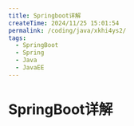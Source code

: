 ```yaml
---
title: Springboot详解
createTime: 2024/11/25 15:01:54
permalink: /coding/java/xkhi4ys2/
tags:
  - SpringBoot
  - Spring
  - Java
  - JavaEE
---
```

# SpringBoot详解
